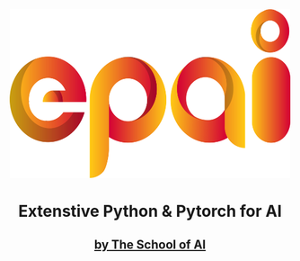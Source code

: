 <div align="center">
  <center>
    <img src="Artwork/EPAI Logo_V2.jpg" width="500" height="300">
  </center>
</div>
<h1 align="center">Extenstive Python & Pytorch for AI</h1>
<h2 align="center"><a href = "https://theschoolof.ai/">by The School of AI</a></h2>
